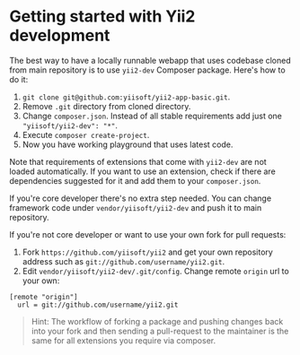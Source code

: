 Getting started with Yii2 development
=====================================

The best way to have a locally runnable webapp that uses codebase cloned from main repository is to use `yii2-dev`
Composer package. Here's how to do it:

1. `git clone git@github.com:yiisoft/yii2-app-basic.git`.
2. Remove `.git` directory from cloned directory.
3. Change `composer.json`. Instead of all stable requirements add just one `"yiisoft/yii2-dev": "*"`.
4. Execute `composer create-project`.
5. Now you have working playground that uses latest code.

Note that requirements of extensions that come with `yii2-dev` are not loaded automatically.
If you want to use an extension, check if there are dependencies suggested for it and add them
to your `composer.json`.

If you're core developer there's no extra step needed. You can change framework code under
`vendor/yiisoft/yii2-dev` and push it to main repository.

If you're not core developer or want to use your own fork for pull requests:

1. Fork `https://github.com/yiisoft/yii2` and get your own repository address such as
   `git://github.com/username/yii2.git`.
2. Edit `vendor/yiisoft/yii2-dev/.git/config`. Change remote `origin` url to your own:

```
[remote "origin"]
  url = git://github.com/username/yii2.git
```

> Hint: The workflow of forking a package and pushing changes back into your fork and then sending a pull-request to the maintainer is the same for all extensions you require via composer.
